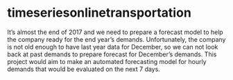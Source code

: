 # timeseriesonlinetransportation
It’s almost the end of 2017 and we need to prepare a forecast model to help the company ready for the end year’s demands. Unfortunately, the company is not old enough to have last year data for December, so we can not look back at past demands to prepare forecast for December’s demands.  This project would aim to make an automated forecasting model for hourly demands that would be evaluated on the next 7 days.
